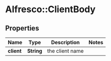 # Alfresco::ClientBody

## Properties
Name | Type | Description | Notes
------------ | ------------- | ------------- | -------------
**client** | **String** | the client name | 


